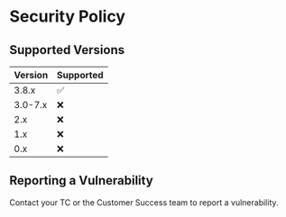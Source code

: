 # Security Policy

## Supported Versions

| Version | Supported          |
| ------- | ------------------ |
| 3.8.x   | :white_check_mark: |
| 3.0-7.x   | :x:                |
| 2.x   | :x:                |
| 1.x   | :x: |
| 0.x   | :x:                |

## Reporting a Vulnerability

Contact your TC or the Customer Success team to report a vulnerability.
